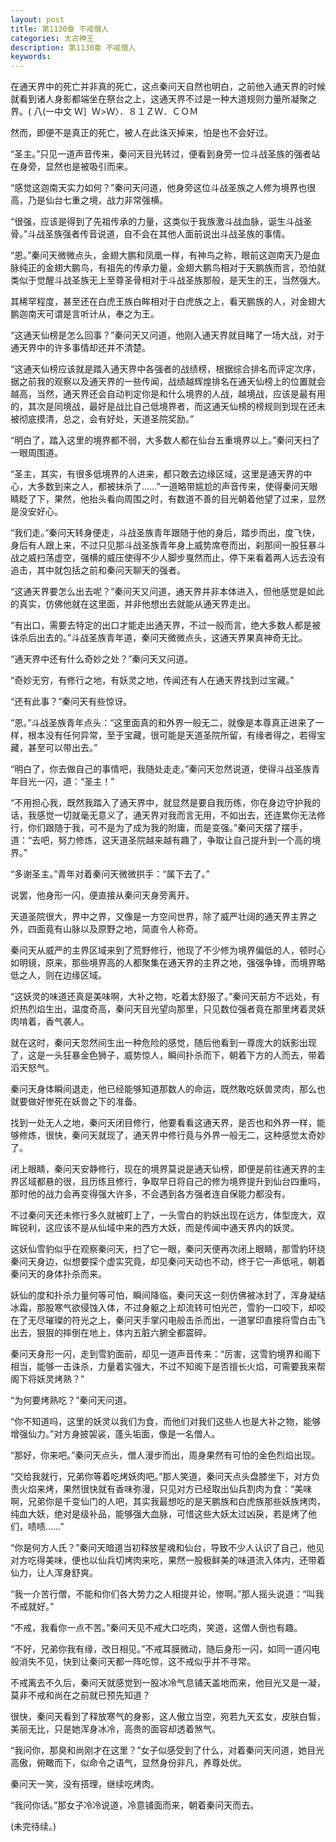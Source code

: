```yaml
---
layout: post
title: 第1130章 不戒僧人
categories: 太古神王
description: 第1130章 不戒僧人
keywords:
---
```


在通天界中的死亡并非真的死亡，这点秦问天自然也明白，之前他入通天界的时候就看到诸人身影都端坐在祭台之上，这通天界不过是一种大道规则力量所凝聚之界。(  八(一中文  Ｗ］Ｗ>Ｗ〉．８１ＺＷ．ＣＯＭ

然而，即便不是真正的死亡，被人在此诛灭掉来，怕是也不会好过。

“圣主。”只见一道声音传来，秦问天目光转过，便看到身旁一位斗战圣族的强者站在身旁，显然也是被吸引而来。

“感觉这迦南天实力如何？”秦问天问道，他身旁这位斗战圣族之人修为境界也很高，乃是仙台七重之境，战力非常强横。

“很强，应该是得到了先祖传承的力量，这类似于我族激斗战血脉，诞生斗战圣骨。”斗战圣族强者传音说道，自不会在其他人面前说出斗战圣族的事情。

“恩。”秦问天微微点头，金翅大鹏和凤凰一样，有神鸟之称，眼前这迦南天乃是血脉纯正的金翅大鹏鸟，有祖先的传承力量，金翅大鹏鸟相对于天鹏族而言，恐怕就类似于觉醒斗战圣族无上至尊圣骨相对于斗战圣族那般，是天生的王，当然强大。

其稀罕程度，甚至还在白虎王族白眸相对于白虎族之上，看天鹏族的人，对金翅大鹏迦南天可谓是言听计从，奉之为王。

“这通天仙榜是怎么回事？”秦问天又问道，他刚入通天界就目睹了一场大战，对于通天界中的许多事情却还并不清楚。

“这通天仙榜应该就是踏入通天界中各强者的战绩榜，根据综合排名而评定次序，据之前我的观察以及通天界的一些传闻，战绩越辉煌排名在通天仙榜上的位置就会越高，当然，通天界还会自动判定你是和什么境界的人战，越境战，应该是最有用的，其次是同境战，最好是战比自己低境界者，而这通天仙榜的榜规则到现在还未被彻底摸清，总之，会有好处，天道圣院奖励。”

“明白了，踏入这里的境界都不弱，大多数人都在仙台五重境界以上。”秦问天扫了一眼周围道。

“圣主，其实，有很多低境界的人进来，都只敢去边缘区域，这里是通天界的中心，大多数到来之人，都被抹杀了……”一道略带尴尬的声音传来，使得秦问天眼睛眨了下，果然，他抬头看向周围之时，有数道不善的目光朝着他望了过来，显然是没安好心。

“我们走。”秦问天转身便走，斗战圣族青年跟随于他的身后，踏步而出，度飞快，身后有人跟上来，不过只见那斗战圣族青年身上威势席卷而出，刹那间一股狂暴斗战之威扫荡虚空，强横的威压使得不少人脚步戛然而止，停下来看着两人远去没有追击，其中就包括之前和秦问天聊天的强者。

“这通天界要怎么出去呢？”秦问天又问道，通天界并非本体进入，但他感觉是如此的真实，仿佛他就在这里面，并非他想出去就能从通天界走出。

“有出口，需要去特定的出口才能走出通天界，不过一般而言，绝大多数人都是被诛杀后出去的。”斗战圣族青年道，秦问天微微点头，这通天界果真神奇无比。

“通天界中还有什么奇妙之处？”秦问天又问道。

“奇妙无穷，有修行之地，有妖灵之地，传闻还有人在通天界找到过宝藏。”

“还有此事？”秦问天有些惊讶。

“恩。”斗战圣族青年点头：“这里面真的和外界一般无二，就像是本尊真正进来了一样，根本没有任何异常，至于宝藏，很可能是天道圣院所留，有缘者得之，若得宝藏，甚至可以带出去。”

“明白了，你去做自己的事情吧，我随处走走。”秦问天忽然说道，使得斗战圣族青年目光一闪，道：“圣主！”

“不用担心我，既然我踏入了通天界中，就显然是要自我历练，你在身边守护我的话，我感觉一切就毫无意义了，通天界对我而言无用，不如出去，还连累你无法修行，你们跟随于我，可不是为了成为我的附庸，而是变强。”秦问天摆了摆手，道：“去吧，努力修炼，这天道圣院越来越有趣了，争取让自己提升到一个高的境界。”

“多谢圣主。”青年对着秦问天微微拱手：“属下去了。”

说罢，他身形一闪，便直接从秦问天身旁离开。

天道圣院很大，界中之界，又像是一方空间世界，除了威严壮阔的通天界主界之外，四面竟有山脉以及原野之地，简直令人称奇。

秦问天从威严的主界区域来到了荒野修行，他现了不少修为境界偏低的人，顿时心如明镜，原来，那些境界高的人都聚集在通天界的主界之地，强强争锋，而境界略低之人，则在边缘区域。

“这妖灵的味道还真是美味啊，大补之物，吃着太舒服了。”秦问天前方不远处，有炽热烈焰生出，温度奇高，秦问天目光望向那里，只见数位强者竟在那里烤着灵妖肉啃着，香气袭人。

就在这时，秦问天忽然间生出一种危险的感觉，随后他看到一尊庞大的妖影出现了，这是一头狂暴金色狮子，威势惊人，瞬间扑杀而下，朝着下方的人而去，带着滔天怒气。

秦问天身体瞬间退走，他已经能够知道那数人的命运，既然敢吃妖兽灵肉，那么也就要做好惨死在妖兽之下的准备。

找到一处无人之地，秦问天闭目修行，他要看看这通天界，是否也和外界一样，能够修炼，很快，秦问天就现了，通天界中修行竟与外界一般无二，这种感觉太奇妙了。

闭上眼睛，秦问天安静修行，现在的境界莫说是通天仙榜，即便是前往通天界的主界区域都悬的很，且历练且修行，争取早日将自己的修为境界提升到仙台四重吗，那时他的战力会再变得强大许多，不会遇到各方强者连自保能力都没有。

不过秦问天还未修行多久就被盯上了，一头雪白的豹妖出现在远方，体型庞大，双眸锐利，这应该不是从仙域中来的西方大妖，而是传闻中通天界内的妖灵。

这妖仙雪豹似乎在观察秦问天，扫了它一眼，秦问天便再次闭上眼睛，那雪豹环绕秦问天身边，似想要探个虚实究竟，却见秦问天动也不动，终于它一声低吼，朝着秦问天的身体扑杀而来。

妖仙的度和扑杀力量何等可怕，瞬间降临，秦问天这一刻仿佛被冰封了，浑身凝结冰霜，那股寒气欲侵蚀入体，不过身躯之上却流转可怕光芒，雪豹一口咬下，却咬在了无尽璀璨的符光之上，秦问天手掌闪电般击杀而出，一道掌印直接将雪白击飞出去，狠狠的摔倒在地上，体内五脏六腑全都震碎。

秦问天身形一闪，走到雪豹面前，却见一道声音传来：“厉害，这雪豹境界和阁下相当，能够一击诛杀，力量着实强大，不过不知阁下是否擅长火焰，可需要我来帮阁下将妖灵烤熟？”

“为何要烤熟吃？”秦问天问道。

“你不知道吗，这里的妖灵以我们为食，而他们对我们这些人也是大补之物，能够增强仙力。”对方身披袈裟，蓬头垢面，像是一名僧人。

“那好，你来吧。”秦问天点头，僧人漫步而出，周身果然有可怕的金色烈焰出现。

“交给我就行，兄弟你等着吃烤妖肉吧。”那人笑道，秦问天点头盘膝坐下，对方负责火焰来烤，果然很快就有香味弥漫，只见对方已经取出仙兵割肉为食：“美味啊，兄弟你是千变仙门的人吧，其实我最想吃的是天鹏族和白虎族那些妖族烤肉，纯血大妖，绝对是级补品，能够强大血脉，可惜这些大妖太过凶戾，若是烤了他们，啧啧……”

“你是何方人氏？”秦问天暗道当初释放星魂和仙台，导致不少人认识了自己，他见对方吃得美味，便也以仙兵切烤肉来吃，果然一股极鲜美的味道流入体内，还带着仙力，让人浑身舒爽。

“我一介苦行僧，不能和你们各大势力之人相提并论，惨啊。”那人摇头说道：“叫我不戒就好。”

“不戒，我看你一点不苦。”秦问天见不戒大口吃肉，笑道，这僧人倒也有趣。

“不好，兄弟你我有缘，改日相见。”不戒耳膜微动，随后身形一闪，如同一道闪电般消失不见，快到让秦问天都一阵吃惊，这不戒似乎并不寻常。

不戒离去不久后，秦问天就感觉到一股冰冷气息铺天盖地而来，他目光又是一凝，莫非不戒和尚在之前就已预先知道？

很快，秦问天看到了释放寒气的身影，这人傲立当空，宛若九天玄女，皮肤白皙，美丽无比，只是她浑身冰冷，高贵的面容却透着煞气。

“我问你，那臭和尚刚才在这里？”女子似感受到了什么，对着秦问天问道，她目光高傲，俯瞰而下，似命令之语气，显然身份非凡，养尊处优。

秦问天一笑，没有搭理，继续吃烤肉。

“我问你话。”那女子冷冷说道，冷意铺面而来，朝着秦问天而去。

(未完待续。)
